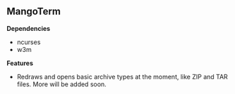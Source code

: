## MangoTerm ##

**Dependencies**

 - ncurses
 - w3m

**Features** 

 - Redraws and opens basic archive types at the moment, like ZIP and TAR files. More will be added soon.
